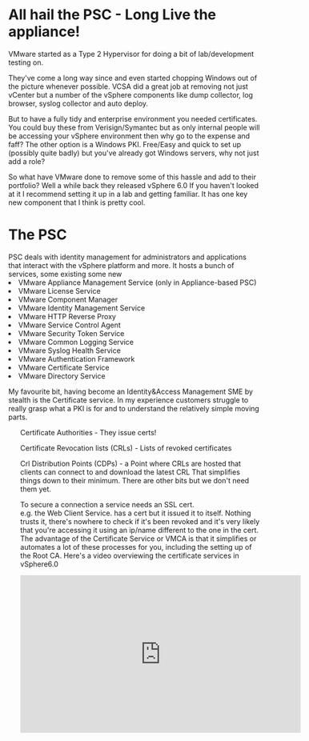 <H1>All hail the PSC - Long Live the appliance!</H1>
VMware started as a Type 2 Hypervisor for doing a bit of lab/development testing on.

They've come a long way since and even started chopping Windows out of the picture whenever possible.
VCSA did a great job at removing not just vCenter but a number of the vSphere components like dump collector, log browser, syslog collector and auto deploy.

But to have a fully tidy and enterprise environment you needed certificates.  You could buy these from Verisign/Symantec but as only internal people will be accessing your vSphere environment then why go to the expense and faff?
The other option is a Windows PKI.  Free/Easy and quick to set up (possibly quite badly) but you've already got Windows servers, why not just add a role?

So what have VMware done to remove some of this hassle and add to their portfolio?  Well a while back they released vSphere 6.0  If you haven't looked at it I recommend setting it up in a lab and getting familiar.  It has one key new component that I think is pretty cool.

<H1> The PSC</H1>
 PSC deals with identity management for administrators and applications that interact with the vSphere platform and more.
 It hosts a bunch of services, some existing some new
<LI>VMware Appliance Management Service (only in Appliance-based PSC)</LI>
<LI>VMware License Service</LI>
<LI>VMware Component Manager</LI>
<LI>VMware Identity Management Service</LI>
<LI>VMware HTTP Reverse Proxy</LI>
<LI>VMware Service Control Agent</LI>
<LI>VMware Security Token Service</LI>
<LI>VMware Common Logging Service</LI>
<LI>VMware Syslog Health Service</LI>
<LI>VMware Authentication Framework</LI>
<LI>VMware Certificate Service</LI>
<LI>VMware Directory Service</LI>

My favourite bit, having become an Identity&Access Management SME by stealth is the Certificate service.  In my experience customers struggle to really grasp what a PKI is for and to understand the relatively simple moving parts.
<OL>Certificate Authorities - They issue certs!</OL>
<OL>Certificate Revocation lists (CRLs) - Lists of revoked certificates</OL>
<OL>Crl Distribution Points (CDPs) - a Point where CRLs are hosted that clients can connect to and download the latest CRL
That simplifies things down to their minimum.  There are other bits but we don't need them yet.

To secure a connection a service needs an SSL cert.  
e.g. the Web Client Service. has a cert but it issued it to itself.  Nothing trusts it, there's nowhere to check if it's been revoked and it's very likely that you're accessing it using an ip/name different to the one in the cert.
The advantage of the Certificate Service or VMCA is that it simplifies or automates a lot of these processes for you, including the setting up of the Root CA.  Here's a video overviewing the certificate services in vSphere6.0
<iframe width="560" height="315" src="https://www.youtube.com/embed/KaBF11Vd6aM" frameborder="0" allowfullscreen></iframe>
